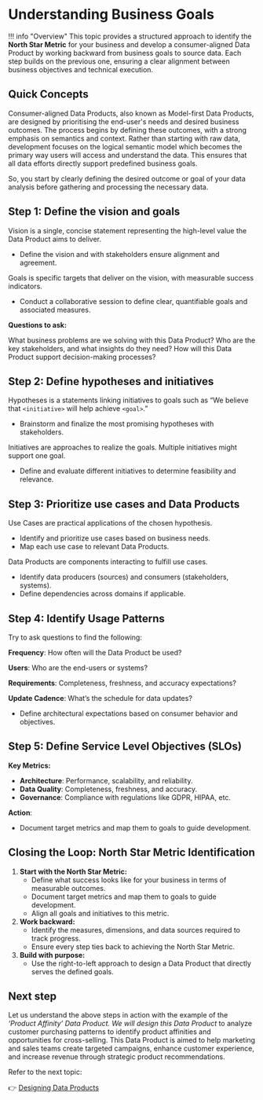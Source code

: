 # Understanding Business Goals

!!! info "Overview"
    This topic provides a structured approach to identify the **North Star Metric** for your business and develop a consumer-aligned Data Product by working backward from business goals to source data. Each step builds on the previous one, ensuring a clear alignment between business objectives and technical execution.

## Quick Concepts

Consumer-aligned Data Products, also known as Model-first Data Products, are designed by prioritising the end-user's needs and desired business outcomes. The process begins by defining these outcomes, with a strong emphasis on semantics and context. Rather than starting with raw data, development focuses on the logical semantic model which becomes the primary way users will access and understand the data.  This ensures that all data efforts directly support predefined business goals.

So, you start by clearly defining the desired outcome or goal of your data analysis before gathering and processing the necessary data.


## Step 1: Define the vision and goals

Vision is a single, concise statement representing the high-level value the Data Product aims to deliver.

- Define the vision and with stakeholders ensure alignment and agreement.

Goals is specific targets that deliver on the vision, with measurable success indicators.

- Conduct a collaborative session to define clear, quantifiable goals and associated measures.

**Questions to ask:**

What business problems are we solving with this Data Product?
Who are the key stakeholders, and what insights do they need?
How will this Data Product support decision-making processes?

## Step 2: Define hypotheses and initiatives

Hypotheses is a statements linking initiatives to goals such as  “We believe that `<initiative>` will help achieve `<goal>`.”

- Brainstorm and finalize the most promising hypotheses with stakeholders.

Initiatives are approaches to realize the goals. Multiple initiatives might support one goal.

- Define and evaluate different initiatives to determine feasibility and relevance.

## Step 3: Prioritize use cases and Data Products

Use Cases are practical applications of the chosen hypothesis.

- Identify and prioritize use cases based on business needs.
- Map each use case to relevant Data Products.

Data Products are components interacting to fulfill use cases.

- Identify data producers (sources) and consumers (stakeholders, systems).
- Define dependencies across domains if applicable.

## Step 4: Identify Usage Patterns

Try to ask questions to find the following:

**Frequency**: How often will the Data Product be used?

**Users**: Who are the end-users or systems?

**Requirements**: Completeness, freshness, and accuracy expectations?

**Update Cadence**: What’s the schedule for data updates?

- Define architectural expectations based on consumer behavior and objectives.

## Step 5: Define Service Level Objectives (SLOs)

**Key Metrics:**

- **Architecture**: Performance, scalability, and reliability.
- **Data Quality**: Completeness, freshness, and accuracy.
- **Governance**: Compliance with regulations like GDPR, HIPAA, etc.

**Action**:

- Document target metrics and map them to goals to guide development.

## Closing the Loop: North Star Metric Identification

1. **Start with the North Star Metric:**
    - Define what success looks like for your business in terms of measurable outcomes.
    - Document target metrics and map them to goals to guide development.
    - Align all goals and initiatives to this metric.
2. **Work backward:**
    - Identify the measures, dimensions, and data sources required to track progress.
    - Ensure every step ties back to achieving the North Star Metric.
3. **Build with purpose:**
    - Use the right-to-left approach to design a Data Product that directly serves the defined goals.

## Next step

Let us understand the above steps in action with the example of the *‘Product Affinity’ Data Product. We will design this Data Product* to analyze customer purchasing patterns to identify product affinities and opportunities for cross-selling. This Data Product is aimed to help marketing and sales teams create targeted campaigns, enhance customer experience, and increase revenue through strategic product recommendations.

Refer to the next topic:

👉 [Designing Data Products](/learn_new/dp_foundations2_learn_track/design_dp/)